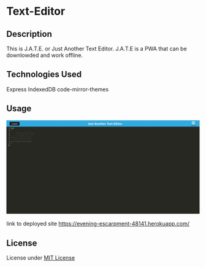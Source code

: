 # Text-Editor

## Description
This is J.A.T.E. or Just Another Text Editor.
J.A.T.E is a PWA that can be downlowded and work offline.

## Technologies Used
Express
IndexedDB
code-mirror-themes

## Usage 
![J.A.T.E](./client/src/images/Screenshot%202022-05-26%20153834.jpg)

link to deployed site https://evening-escarpment-48141.herokuapp.com/

## License
License under [MIT License](license)